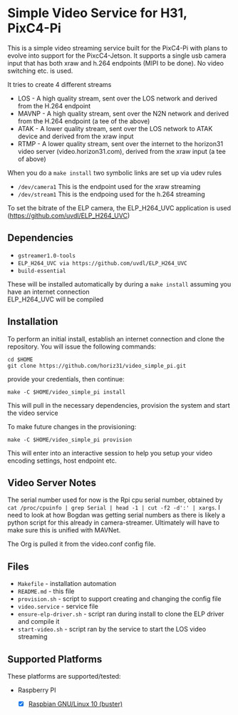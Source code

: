 # Simple Video Service for H31, PixC4-Pi

This is a simple video streaming service built for the PixC4-Pi with plans to evolve into support for the PixcC4-Jetson. It supports a single usb camera input that has both xraw and h.264 endpoints (MIPI to be done). No video switching etc. is used.

It tries to create 4 different streams
* LOS - A high quality stream, sent over the LOS network and derived from the H.264 endpoint
* MAVNP - A high quality stream, sent over the N2N network and derived from the H.264 endpoint (a tee of the above)
* ATAK - A lower quality stream, sent over the LOS network to ATAK device and derived from the xraw input
* RTMP - A lower quality stream, sent over the internet to the horizon31 video server (video.horizon31.com), derived from the xraw input (a tee of above)

When you do a `make install` two symbolic links are set up via udev rules
* `/dev/camera1` This is the endpoint used for the xraw streaming
* `/dev/stream1` This is the endpoing used for the h.264 streaming

To set the bitrate of the ELP camera, the ELP_H264_UVC application is used (https://github.com/uvdl/ELP_H264_UVC)

## Dependencies

* `gstreamer1.0-tools` 
* `ELP_H264_UVC via https://github.com/uvdl/ELP_H264_UVC` 
* `build-essential`
  
These will be installed automatically by during a `make install` assuming you have an internet connection  
ELP_H264_UVC will be compiled  


## Installation

To perform an initial install, establish an internet connection and clone the repository.
You will issue the following commands:
```
cd $HOME
git clone https://github.com/horiz31/video_simple_pi.git
```

provide your credentials, then continue:
```
make -C $HOME/video_simple_pi install
```

This will pull in the necessary dependencies, provision the system and start the video service  

To make future changes in the provisioning:
```
make -C $HOME/video_simple_pi provision
```

This will enter into an interactive session to help you setup your video encoding settings, host endpoint etc.

## Video Server Notes

The serial number used for now is the Rpi cpu serial number, obtained by `cat /proc/cpuinfo | grep Serial | head -1 | cut -f2 -d':' | xargs`. I need to look at how Bogdan was getting serial numbers as there is likely a python script for this already in camera-streamer. Ultimately will have to make sure this is unified with MAVNet.  

The Org is pulled it from the video.conf config file.

## Files

 * `Makefile` - installation automation
 * `README.md` - this file
 * `provision.sh` - script to support creating and changing the config file
 * `video.service` - service file
 * `ensure-elp-driver.sh` - script ran during install to clone the ELP driver and compile it
 * `start-video.sh` - script ran by the service to start the LOS video streaming
 

## Supported Platforms
These platforms are supported/tested:

 * Raspberry PI
   - [x] [Raspbian GNU/Linux 10 (buster)](https://www.raspberrypi.org/downloads/raspbian/)


